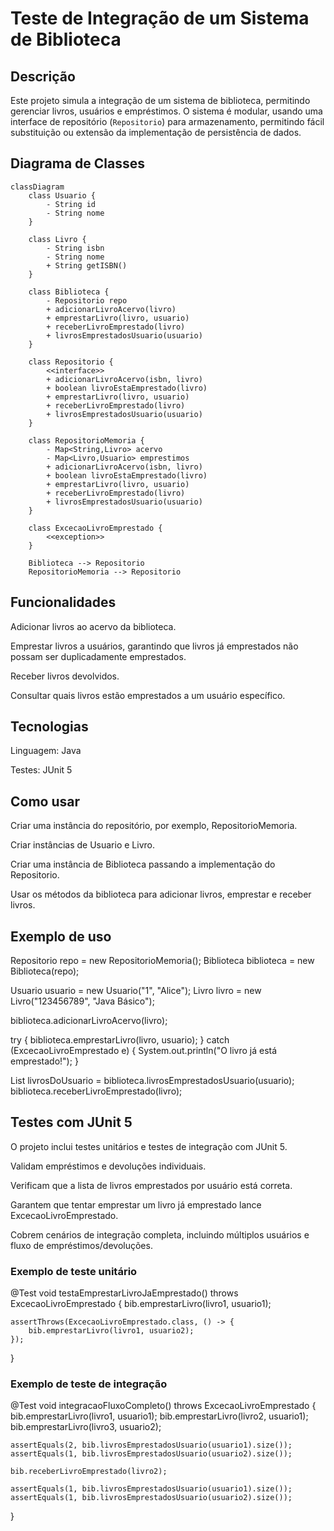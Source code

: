 # Teste de Integração de um Sistema de Biblioteca

## Descrição
Este projeto simula a integração de um sistema de biblioteca, permitindo gerenciar livros, usuários e empréstimos. O sistema é modular, usando uma interface de repositório (`Repositorio`) para armazenamento, permitindo fácil substituição ou extensão da implementação de persistência de dados.  

## Diagrama de Classes
```mermaid
classDiagram
    class Usuario {
        - String id
        - String nome
    }

    class Livro {
        - String isbn
        - String nome
        + String getISBN()
    }

    class Biblioteca {
        - Repositorio repo
        + adicionarLivroAcervo(livro)
        + emprestarLivro(livro, usuario)
        + receberLivroEmprestado(livro)
        + livrosEmprestadosUsuario(usuario)
    }

    class Repositorio {
        <<interface>>
        + adicionarLivroAcervo(isbn, livro)
        + boolean livroEstaEmprestado(livro)
        + emprestarLivro(livro, usuario)
        + receberLivroEmprestado(livro)
        + livrosEmprestadosUsuario(usuario)
    }

    class RepositorioMemoria {
        - Map<String,Livro> acervo
        - Map<Livro,Usuario> emprestimos
        + adicionarLivroAcervo(isbn, livro)
        + boolean livroEstaEmprestado(livro)
        + emprestarLivro(livro, usuario)
        + receberLivroEmprestado(livro)
        + livrosEmprestadosUsuario(usuario)
    }

    class ExcecaoLivroEmprestado {
        <<exception>>
    }

    Biblioteca --> Repositorio
    RepositorioMemoria --> Repositorio
```
## Funcionalidades

Adicionar livros ao acervo da biblioteca.

Emprestar livros a usuários, garantindo que livros já emprestados não possam ser duplicadamente emprestados.

Receber livros devolvidos.

Consultar quais livros estão emprestados a um usuário específico.

## Tecnologias

Linguagem: Java

Testes: JUnit 5

## Como usar

Criar uma instância do repositório, por exemplo, RepositorioMemoria.

Criar instâncias de Usuario e Livro.

Criar uma instância de Biblioteca passando a implementação do Repositorio.

Usar os métodos da biblioteca para adicionar livros, emprestar e receber livros.

## Exemplo de uso
Repositorio repo = new RepositorioMemoria();
Biblioteca biblioteca = new Biblioteca(repo);

Usuario usuario = new Usuario("1", "Alice");
Livro livro = new Livro("123456789", "Java Básico");

biblioteca.adicionarLivroAcervo(livro);

try {
    biblioteca.emprestarLivro(livro, usuario);
} catch (ExcecaoLivroEmprestado e) {
    System.out.println("O livro já está emprestado!");
}

List<Livro> livrosDoUsuario = biblioteca.livrosEmprestadosUsuario(usuario);
biblioteca.receberLivroEmprestado(livro);

## Testes com JUnit 5

O projeto inclui testes unitários e testes de integração com JUnit 5.

Validam empréstimos e devoluções individuais.

Verificam que a lista de livros emprestados por usuário está correta.

Garantem que tentar emprestar um livro já emprestado lance ExcecaoLivroEmprestado.

Cobrem cenários de integração completa, incluindo múltiplos usuários e fluxo de empréstimos/devoluções.

 ### Exemplo de teste unitário
@Test
void testaEmprestarLivroJaEmprestado() throws ExcecaoLivroEmprestado {
    bib.emprestarLivro(livro1, usuario1);

    assertThrows(ExcecaoLivroEmprestado.class, () -> {
        bib.emprestarLivro(livro1, usuario2);
    });
}

### Exemplo de teste de integração
@Test
void integracaoFluxoCompleto() throws ExcecaoLivroEmprestado {
    bib.emprestarLivro(livro1, usuario1);
    bib.emprestarLivro(livro2, usuario1);
    bib.emprestarLivro(livro3, usuario2);

    assertEquals(2, bib.livrosEmprestadosUsuario(usuario1).size());
    assertEquals(1, bib.livrosEmprestadosUsuario(usuario2).size());

    bib.receberLivroEmprestado(livro2);

    assertEquals(1, bib.livrosEmprestadosUsuario(usuario1).size());
    assertEquals(1, bib.livrosEmprestadosUsuario(usuario2).size());
}




